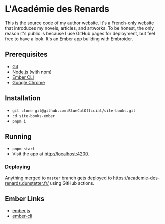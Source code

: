# L'Académie des Renards

This is the source code of my author website. It's a French-only website that introduces my novels, articles, and artworks. To be honest, the only reason it's public is because I use GitHub pages for deployment, but feel free to have a look. It's an Ember app building with Embroider.

## Prerequisites

* [Git](https://git-scm.com/)
* [Node.js](https://nodejs.org/) (with npm)
* [Ember CLI](https://cli.emberjs.com/release/)
* [Google Chrome](https://google.com/chrome/)

## Installation

* `git clone git@github.com:BlueCutOfficial/site-books.git`
* `cd site-books-ember`
* `pnpm i`

## Running

* `pnpm start`
* Visit the app at [http://localhost:4200](http://localhost:4200).

### Deploying

Anything merged to `master` branch gets deployed to https://academie-des-renards.dunstetter.fr/ using GitHub actions.

## Ember Links

* [ember.js](https://emberjs.com/)
* [ember-cli](https://cli.emberjs.com/release/)
